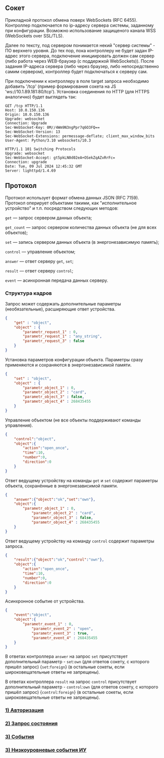 ## Сокет
Прикладной протокол обмена поверх WebSockets (RFC 6455). Контроллер подключается по ip-адресу сервера системы, заданному при конфигурации. Возможно использование защищеного канала WSS (WebSockets over SSL/TLS).

Далее по тексту, под сервером понимается некий "сервер системы" - ПО верхнего уровня. До тех пор, пока контроллеру не будет задан IP-адрес этого сервера, подключение инициировать должен сам сервер (либо работа через WEB-браузер (с поддержкой WebSockets)). После задания IP-адреса сервера (либо через браузер, либо непосредственно самим сервером), контроллер будет подключаться к серверу сам.

При подключении к контроллеру в поле target запроса необходимо добавить '/tcp' (пример формирования сокета на JS 'ws://10.1.89.181:80/tcp'). Установка соединения по HTTP (для HTTPS аналогично) будет выглядеть так:

```http
GET /tcp HTTP/1.1
Host: 10.0.150.136
Origin: 10.0.150.136
Upgrade: websocket
Connection: Upgrade
Sec-WebSocket-Key: 0M//4Wm9N3ngPpr7q6O3FQ==
Sec-WebSocket-Version: 13
Sec-WebSocket-Extensions: permessage-deflate; client_max_window_bits
User-Agent: Python/3.10 websockets/10.3
```
```http
HTTP/1.1 101 Switching Protocols
Upgrade: websocket
Sec-WebSocket-Accept: gt5pkLN0d02eA+OSekZqAZvRrFc=
Connection: upgrade
Date: Tue, 09 Jul 2024 12:45:32 GMT
Server: lighttpd/1.4.69
```

## Протокол
Протокол использует формат обмена данных JSON (RFC 7159). Протокол оперирует объектами такими,  как "исполнительное устройство" и т.п. посредством следующих методов:

`get` — запрос сервером данных объекта;

`get_count` — запрос сервером количества данных объекта (не для всех объектов);

`set` — запись сервером данных объекта (в энергонезависимую память);

`control` — управление объектом;

`answer` — ответ серверу `get`, `set`;

`result` — ответ серверу `control`;

`event` — асинхронная передача данных серверу.

### Структура кадров
Запрос может содержать дополнительные параметры (необязательные), расширяющие ответ устройства.
```json
{
    "get" : "object",
    "object" : {
        "parametr_request_1" : 0,
        "parametr_request_1" : "any_string",
        "parametr_request_3" : false
    }
}
```
Установка параметров конфигурации объекта. Параметры сразу применяются и сохраняются в энергонезависимой памяти.
```json
{
    "set" : "object",
    "object" : {
        "parametr_object_1" : 0,
        "parametr_object_2" : "card",
        "parametr_object_3" : false,
        "parametr_object_4" : 268435455
    }
}
```
Управление объектом (не все объекты поддерживают команды управления).
```json
{
	"control":"object",
	"object":{
		"action":"open_once",
		"time":10,
		"number":0, 
		"direction":0
	}
}
```
Ответ ведущему устройству на команды `get` и `set` содержит параметры объекта, сохранённые в энергонезависимой памяти.
```json
{
	"answer":{"object":"ok","set":"own"},
	"object":{
		"parametr_object_1" : 0,
        	"parametr_object_2" : "card",
        	"parametr_object_3" : false,
       		"parametr_object_4" : 268435455
	}
}
```
Ответ ведущему устройству на команду `control` содержит параметры запроса.
```json
{
	"result":{"object":"ok","control":"own"},
	"object":{
		"action":"open_once",
		"time":10,
		"number":0, 
		"direction":0
	}
}
```
Асинхронное событие от устройства.
```json
{
	"event":"object",
	"object":{
		"parametr_event_1" : 0,
        	"parametr_event_2" : "open",
        	"parametr_event_3" : true,
       		"parametr_event_4" : 268435455
	}
}
```

В ответах контроллера `answer` на запрос `set` присутствует дополнительный параметр - `set`:`own` (для ответов сокету, с которого пришёл запрос) {`set`:`foreign`} (в остальные сокеты, если широковещательные ответы не запрещены).

В ответах контроллера `result` на запрос `control` присутствует дополнительный параметр - `control`:`own` (для ответов сокету, с которого пришёл запрос) {`control`:`foreign`} (в остальные сокеты, если широковещательные ответы не запрещены).

### [1) Авторизация](https://git.perco.ru/das/stb01/-/wikis/%D0%90%D0%B2%D1%82%D0%BE%D1%80%D0%B8%D0%B7%D0%B0%D1%86%D0%B8%D1%8F)

### [2) Запрос состояния](https://git.perco.ru/das/stb01/-/wikis/%D0%97%D0%B0%D0%BF%D1%80%D0%BE%D1%81-%D1%81%D0%BE%D1%81%D1%82%D0%BE%D1%8F%D0%BD%D0%B8%D1%8F)

### [3) События](https://git.perco.ru/das/stb01/-/wikis/%D0%A1%D0%BE%D0%B1%D1%8B%D1%82%D0%B8%D1%8F)

### [3) Низкоуровневые события ИУ](https://git.perco.ru/das/stb01/-/wikis/%D0%9D%D0%B8%D0%B7%D0%BA%D0%BE%D1%83%D1%80%D0%BE%D0%B2%D0%BD%D0%B5%D0%B2%D1%8B%D0%B5-%D1%81%D0%BE%D0%B1%D1%8B%D1%82%D0%B8%D1%8F-%D0%98%D0%A3-(%D0%BB%D0%BE%D0%B3-%D0%B4%D0%B8%D0%B0%D0%B3%D0%BD%D0%BE%D1%81%D1%82%D0%B8%D0%BA%D0%B8))